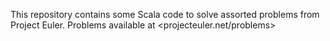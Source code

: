 This repository contains some Scala code to solve assorted problems from Project Euler.  Problems available at <projecteuler.net/problems>
